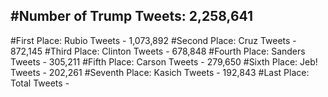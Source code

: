 #Number of Trump Tweets: 2,258,641
---
#First Place: Rubio Tweets - 1,073,892
#Second Place: Cruz Tweets - 872,145
#Third Place: Clinton Tweets - 678,848
#Fourth Place: Sanders Tweets - 305,211
#Fifth Place: Carson Tweets - 279,650
#Sixth Place: Jeb! Tweets - 202,261
#Seventh Place: Kasich Tweets - 192,843
#Last Place: Total Tweets -  
